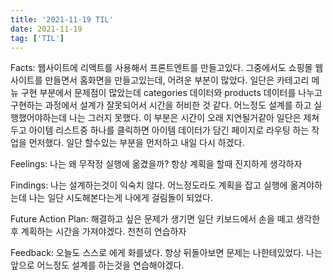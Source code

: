 ```yaml
---
title: '2021-11-19 TIL'
date: 2021-11-19
tag: ['TIL']
---
```


Facts: 웹사이트에 리액트를 사용해서 프론트엔트를 만들고있다.
그중에서도 쇼핑몰 웹사이트를 만들면서 홈화면을 만들고있는데, 어려운 부분이 많았다. 일단은 카테고리 메뉴 구현 부분에서 문제점이 많았는데 categories 데이터와 products 데이터를 나누고 구현하는 과정에서 설계가 잘못되어서 시간을 허비한 것 같다. 어느정도 설계를 하고 실행했어야하는데 나는 그러지 못했다. 이 부분은 시간이 오래 지연될거같아 일단은 제쳐두고 아이템 리스트중 하나를 클릭하면 아이템 데이터가 담긴 페이지로 라우팅 하는 작업을 먼저했다. 일단 할수있는 부분을 먼저하고 내일 다시 하겠다.

Feelings: 나는 왜 무작정 실행에 옮겼을까? 항상 계획을 할때 진지하게 생각하자

Findings: 나는 설계하는것이 익숙치 않다. 어느정도라도 계획을 잡고 실행에 옮겨야하는데 나는 일단 시도해본다는게 나에게 걸림돌이 되었다.

Future Action Plan: 해결하고 싶은 문제가 생기면 일단 키보드에서 손을 떼고 생각한후 계획하는 시간을 가져야겠다. 천천히 연습하자

Feedback: 오늘도 스스로 에게 화를냈다. 항상 뒤돌아보면 문제는 나한테있었다. 나는 앞으로 어느정도 설계를 하는것을 연습해야겠다.
